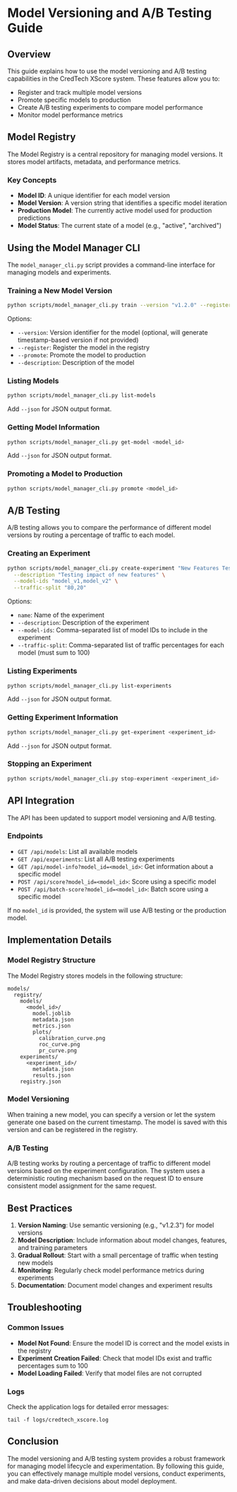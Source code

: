 # Model Versioning and A/B Testing Guide

## Overview

This guide explains how to use the model versioning and A/B testing capabilities in the CredTech XScore system. These features allow you to:

- Register and track multiple model versions
- Promote specific models to production
- Create A/B testing experiments to compare model performance
- Monitor model performance metrics

## Model Registry

The Model Registry is a central repository for managing model versions. It stores model artifacts, metadata, and performance metrics.

### Key Concepts

- **Model ID**: A unique identifier for each model version
- **Model Version**: A version string that identifies a specific model iteration
- **Production Model**: The currently active model used for production predictions
- **Model Status**: The current state of a model (e.g., "active", "archived")

## Using the Model Manager CLI

The `model_manager_cli.py` script provides a command-line interface for managing models and experiments.

### Training a New Model Version

```bash
python scripts/model_manager_cli.py train --version "v1.2.0" --register --promote --description "Improved model with additional features"
```

Options:
- `--version`: Version identifier for the model (optional, will generate timestamp-based version if not provided)
- `--register`: Register the model in the registry
- `--promote`: Promote the model to production
- `--description`: Description of the model

### Listing Models

```bash
python scripts/model_manager_cli.py list-models
```

Add `--json` for JSON output format.

### Getting Model Information

```bash
python scripts/model_manager_cli.py get-model <model_id>
```

Add `--json` for JSON output format.

### Promoting a Model to Production

```bash
python scripts/model_manager_cli.py promote <model_id>
```

## A/B Testing

A/B testing allows you to compare the performance of different model versions by routing a percentage of traffic to each model.

### Creating an Experiment

```bash
python scripts/model_manager_cli.py create-experiment "New Features Test" \
  --description "Testing impact of new features" \
  --model-ids "model_v1,model_v2" \
  --traffic-split "80,20"
```

Options:
- `name`: Name of the experiment
- `--description`: Description of the experiment
- `--model-ids`: Comma-separated list of model IDs to include in the experiment
- `--traffic-split`: Comma-separated list of traffic percentages for each model (must sum to 100)

### Listing Experiments

```bash
python scripts/model_manager_cli.py list-experiments
```

Add `--json` for JSON output format.

### Getting Experiment Information

```bash
python scripts/model_manager_cli.py get-experiment <experiment_id>
```

Add `--json` for JSON output format.

### Stopping an Experiment

```bash
python scripts/model_manager_cli.py stop-experiment <experiment_id>
```

## API Integration

The API has been updated to support model versioning and A/B testing.

### Endpoints

- `GET /api/models`: List all available models
- `GET /api/experiments`: List all A/B testing experiments
- `GET /api/model-info?model_id=<model_id>`: Get information about a specific model
- `POST /api/score?model_id=<model_id>`: Score using a specific model
- `POST /api/batch-score?model_id=<model_id>`: Batch score using a specific model

If no `model_id` is provided, the system will use A/B testing or the production model.

## Implementation Details

### Model Registry Structure

The Model Registry stores models in the following structure:

```
models/
  registry/
    models/
      <model_id>/
        model.joblib
        metadata.json
        metrics.json
        plots/
          calibration_curve.png
          roc_curve.png
          pr_curve.png
    experiments/
      <experiment_id>/
        metadata.json
        results.json
    registry.json
```

### Model Versioning

When training a new model, you can specify a version or let the system generate one based on the current timestamp. The model is saved with this version and can be registered in the registry.

### A/B Testing

A/B testing works by routing a percentage of traffic to different model versions based on the experiment configuration. The system uses a deterministic routing mechanism based on the request ID to ensure consistent model assignment for the same request.

## Best Practices

1. **Version Naming**: Use semantic versioning (e.g., "v1.2.3") for model versions
2. **Model Description**: Include information about model changes, features, and training parameters
3. **Gradual Rollout**: Start with a small percentage of traffic when testing new models
4. **Monitoring**: Regularly check model performance metrics during experiments
5. **Documentation**: Document model changes and experiment results

## Troubleshooting

### Common Issues

- **Model Not Found**: Ensure the model ID is correct and the model exists in the registry
- **Experiment Creation Failed**: Check that model IDs exist and traffic percentages sum to 100
- **Model Loading Failed**: Verify that model files are not corrupted

### Logs

Check the application logs for detailed error messages:

```
tail -f logs/credtech_xscore.log
```

## Conclusion

The model versioning and A/B testing system provides a robust framework for managing model lifecycle and experimentation. By following this guide, you can effectively manage multiple model versions, conduct experiments, and make data-driven decisions about model deployment.